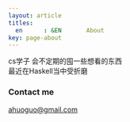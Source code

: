 ```yaml
---
layout: article
titles:
  en      : &EN       About
key: page-about
---
```


cs学子 会不定期的囤一些想看的东西  
最近在Haskell当中受折磨

### Contact me

[ahuoguo@gmail.com](mailto:ahuoguo@gmail.com)
